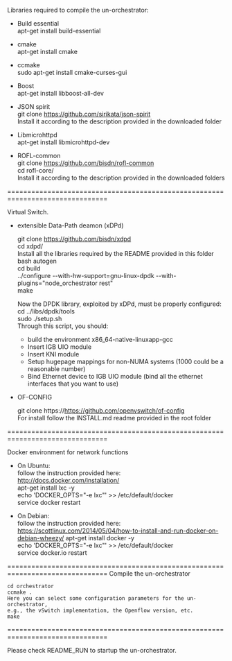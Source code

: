 Libraries required to compile the un-orchestrator:

* Build essential  
	apt-get install build-essential

* cmake  
	apt-get install cmake

* ccmake  
	sudo apt-get install cmake-curses-gui

* Boost  
	apt-get install libboost-all-dev

* JSON spirit  
 	git clone https://github.com/sirikata/json-spirit  
	Install it according to the description provided in the downloaded folder

* Libmicrohttpd  
	apt-get install libmicrohttpd-dev

* ROFL-common  
	git clone https://github.com/bisdn/rofl-common  
	cd rofl-core/  
	Install it according to the description provided in the downloaded folders

===============================================================================

Virtual Switch.

* extensible Data-Path deamon (xDPd)

	git clone https://github.com/bisdn/xdpd  
	cd xdpd/  
	Install all the libraries required by the README provided in this folder  
	bash autogen  
	cd build  
	../configure --with-hw-support=gnu-linux-dpdk --with-plugins="node_orchestrator rest"   
	make
  
	Now the DPDK library, exploited by xDPd, must be properly configured:  
	cd ../libs/dpdk/tools  
	sudo ./setup.sh  
	Through this script, you should:  
	* build the environment x86_64-native-linuxapp-gcc
	* Insert IGB UIO module
  	* Insert KNI module
	* Setup hugepage mappings for non-NUMA systems (1000 could be a reasonable
    number)
	* Bind Ethernet device to IGB UIO module (bind all the ethernet interfaces 
    that you want to use)

* OF-CONFIG

	git clone https://https://github.com/openvswitch/of-config  
	For install follow the INSTALL.md readme provided in the root folder  

===============================================================================

Docker environment for network functions

* On Ubuntu:   
	follow the instruction provided here:  
		http://docs.docker.com/installation/  
	apt-get install lxc -y  
	echo 'DOCKER_OPTS="-e lxc"' >> /etc/default/docker  
	service docker restart

* On Debian:  
	follow the instruction provided here:  
		https://scottlinux.com/2014/05/04/how-to-install-and-run-docker-on-debian-wheezy/ 
	apt-get install docker -y  
	echo 'DOCKER_OPTS="-e lxc"' >> /etc/default/docker  
	service docker.io restart
        
===============================================================================
Compile the un-orchestrator

	cd orchestrator  
	ccmake .  
	Here you can select some configuration parameters for the un-orchestrator,  
	e.g., the vSwitch implementation, the Openflow version, etc.  
	make
    
===============================================================================

Please check README_RUN to startup the un-orchestrator.
